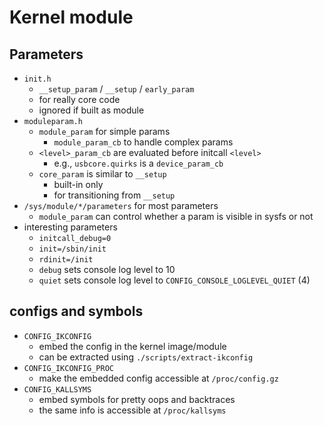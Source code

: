 Kernel module
=============

## Parameters

- `init.h`
  - `__setup_param` / `__setup` / `early_param`
  - for really core code
  - ignored if built as module
- `moduleparam.h`
  - `module_param` for simple params
    - `module_param_cb` to handle complex params
  - `<level>_param_cb` are evaluated before initcall `<level>`
    - e.g., `usbcore.quirks` is a `device_param_cb`
  - `core_param` is similar to `__setup`
    - built-in only
    - for transitioning from `__setup`
- `/sys/module/*/parameters` for most parameters
  - `module_param` can control whether a param is visible in sysfs or not
- interesting parameters
  - `initcall_debug=0`
  - `init=/sbin/init`
  - `rdinit=/init`
  - `debug` sets console log level to 10
  - `quiet` sets console log level to `CONFIG_CONSOLE_LOGLEVEL_QUIET` (4)

## configs and symbols

- `CONFIG_IKCONFIG`
  - embed the config in the kernel image/module
  - can be extracted using `./scripts/extract-ikconfig`
- `CONFIG_IKCONFIG_PROC`
  - make the embedded config accessible at `/proc/config.gz`
- `CONFIG_KALLSYMS`
  - embed symbols for pretty oops and backtraces
  - the same info is accessible at `/proc/kallsyms`
